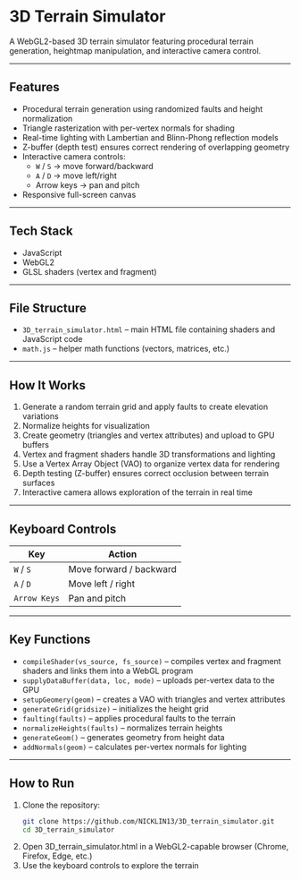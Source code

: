 # 3D Terrain Simulator

A WebGL2-based 3D terrain simulator featuring procedural terrain generation, heightmap manipulation, and interactive camera control.

---

## Features

- Procedural terrain generation using randomized faults and height normalization
- Triangle rasterization with per-vertex normals for shading
- Real-time lighting with Lambertian and Blinn-Phong reflection models
- Z-buffer (depth test) ensures correct rendering of overlapping geometry
- Interactive camera controls:
  - `W` / `S` → move forward/backward
  - `A` / `D` → move left/right
  - Arrow keys → pan and pitch
- Responsive full-screen canvas

---

## Tech Stack

- JavaScript
- WebGL2
- GLSL shaders (vertex and fragment)

---

## File Structure

- `3D_terrain_simulator.html` – main HTML file containing shaders and JavaScript code
- `math.js` – helper math functions (vectors, matrices, etc.)

---

## How It Works

1. Generate a random terrain grid and apply faults to create elevation variations
2. Normalize heights for visualization
3. Create geometry (triangles and vertex attributes) and upload to GPU buffers
4. Vertex and fragment shaders handle 3D transformations and lighting
5. Use a Vertex Array Object (VAO) to organize vertex data for rendering
6. Depth testing (Z-buffer) ensures correct occlusion between terrain surfaces
7. Interactive camera allows exploration of the terrain in real time

---

## Keyboard Controls

| Key           | Action                        |
|---------------|-------------------------------|
| `W` / `S`     | Move forward / backward       |
| `A` / `D`     | Move left / right             |
| `Arrow Keys`  | Pan and pitch                 |

---

## Key Functions

- `compileShader(vs_source, fs_source)` – compiles vertex and fragment shaders and links them into a WebGL program
- `supplyDataBuffer(data, loc, mode)` – uploads per-vertex data to the GPU
- `setupGeomery(geom)` – creates a VAO with triangles and vertex attributes
- `generateGrid(gridsize)` – initializes the height grid
- `faulting(faults)` – applies procedural faults to the terrain
- `normalizeHeights(faults)` – normalizes terrain heights
- `generateGeom()` – generates geometry from height data
- `addNormals(geom)` – calculates per-vertex normals for lighting

---

## How to Run

1. Clone the repository:
    ```bash
    git clone https://github.com/NICKLIN13/3D_terrain_simulator.git
    cd 3D_terrain_simulator
    ```
2. Open 3D_terrain_simulator.html in a WebGL2-capable browser (Chrome, Firefox, Edge, etc.)
3. Use the keyboard controls to explore the terrain